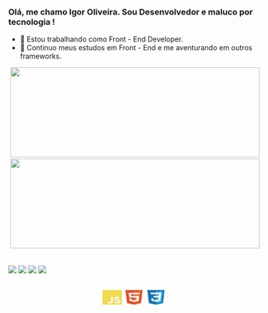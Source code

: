 ### Olá, me chamo Igor Oliveira. Sou Desenvolvedor e maluco por tecnologia !


- 🔭 Estou trabalhando como Front - End Developer.
- 🌱 Continuo meus estudos em Front - End
 e me aventurando em outros frameworks.

<div align="right">
 <a href="https://github.com/Igor-0F">
  <img height="180em" width="500em" src="https://github-readme-stats.vercel.app/api?username=Igor-0F&show_icons=true&theme=dark&include_all_commits=true&count_private=true"/>
 <img height="180em" width="500em" src="https://github-readme-stats.vercel.app/api/top-langs/?username=Igor-0F&layout=compact&langs_count=7&theme=dark"/>
</div>

 <div style="inline_block" align="left"><br>

  <a href="https://instagram.com/igor_ferreiracosta" target="_blank"><img src="https://img.shields.io/badge/-Instagram-%23E4405F?style=for-the-badge&logo=instagram&logoColor=white" target="_blank"></a>
 	<a href="https://www.twitch.tv/xtitanzs" target="_blank"><img src="https://img.shields.io/badge/Twitch-9146FF?style=for-the-badge&logo=twitch&logoColor=white" target="_blank"></a>
  <a href = "mailto:igor.ferreira.iof@gmail.com"><img src="https://img.shields.io/badge/-Gmail-%23333?style=for-the-badge&logo=gmail&logoColor=white" target="_blank"></a>
  <a href="https://www.linkedin.com/in/igor-of178b64/" target="_blank"><img src="https://img.shields.io/badge/-LinkedIn-%230077B5?style=for-the-badge&logo=linkedin&logoColor=white" target="_blank"></a> 

</div>

##

<div style="display: inline_block" align="center">
  <img align="center" alt="Igor-Js" height="30" width="40" src="https://raw.githubusercontent.com/devicons/devicon/master/icons/javascript/javascript-plain.svg">
  <img align="center" alt="Igor-HTML" height="30" width="40" src="https://raw.githubusercontent.com/devicons/devicon/master/icons/html5/html5-original.svg">
  <img align="center" alt="Igor-CSS" height="30" width="40" src="https://raw.githubusercontent.com/devicons/devicon/master/icons/css3/css3-original.svg">
</div>
